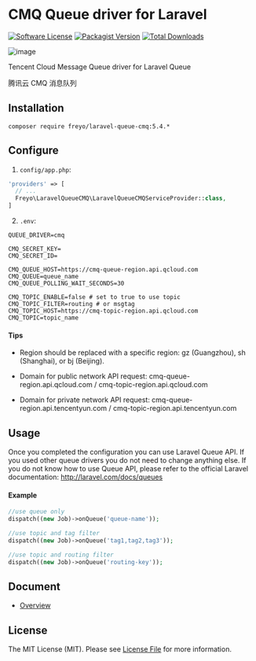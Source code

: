# CMQ Queue driver for Laravel

[![Software License](https://img.shields.io/badge/license-MIT-brightgreen.svg?style=flat-square)](LICENSE)
[![Packagist Version](https://img.shields.io/packagist/v/freyo/laravel-queue-cmq.svg?style=flat-square)](https://packagist.org/packages/freyo/laravel-queue-cmq)
[![Total Downloads](https://img.shields.io/packagist/dt/freyo/laravel-queue-cmq.svg?style=flat-square)](https://packagist.org/packages/freyo/laravel-queue-cmq)

![image](https://mc.qcloudimg.com/static/img/7fc29d4e11d2ae302cf7f77d16c78f42/CMQ.svg)

Tencent Cloud Message Queue driver for Laravel Queue

腾讯云 CMQ 消息队列

## Installation

  ```shell
  composer require freyo/laravel-queue-cmq:5.4.*
  ```

## Configure

1. `config/app.php`:

  ```php
  'providers' => [
    // ...
    Freyo\LaravelQueueCMQ\LaravelQueueCMQServiceProvider::class,
  ]
  ```
  
2. `.env`:

  ```
  QUEUE_DRIVER=cmq
  
  CMQ_SECRET_KEY=
  CMQ_SECRET_ID=
  
  CMQ_QUEUE_HOST=https://cmq-queue-region.api.qcloud.com
  CMQ_QUEUE=queue_name
  CMQ_QUEUE_POLLING_WAIT_SECONDS=30
  
  CMQ_TOPIC_ENABLE=false # set to true to use topic
  CMQ_TOPIC_FILTER=routing # or msgtag
  CMQ_TOPIC_HOST=https://cmq-topic-region.api.qcloud.com
  CMQ_TOPIC=topic_name
  ```
  
#### Tips
  
- Region should be replaced with a specific region: gz (Guangzhou), sh (Shanghai), or bj (Beijing).
  
- Domain for public network API request: cmq-queue-region.api.qcloud.com / cmq-topic-region.api.qcloud.com
  
- Domain for private network API request: cmq-queue-region.api.tencentyun.com / cmq-topic-region.api.tencentyun.com
  
## Usage

Once you completed the configuration you can use Laravel Queue API. If you used other queue drivers you do not need to change anything else. If you do not know how to use Queue API, please refer to the official Laravel documentation: http://laravel.com/docs/queues

#### Example

  ```php
  //use queue only
  dispatch((new Job)->onQueue('queue-name'));
  
  //use topic and tag filter
  dispatch((new Job)->onQueue('tag1,tag2,tag3'));
  
  //use topic and routing filter
  dispatch((new Job)->onQueue('routing-key'));
  ```

## Document

- [Overview](https://cloud.tencent.com/document/product/406?lang=en)

## License

The MIT License (MIT). Please see [License File](LICENSE) for more information.
